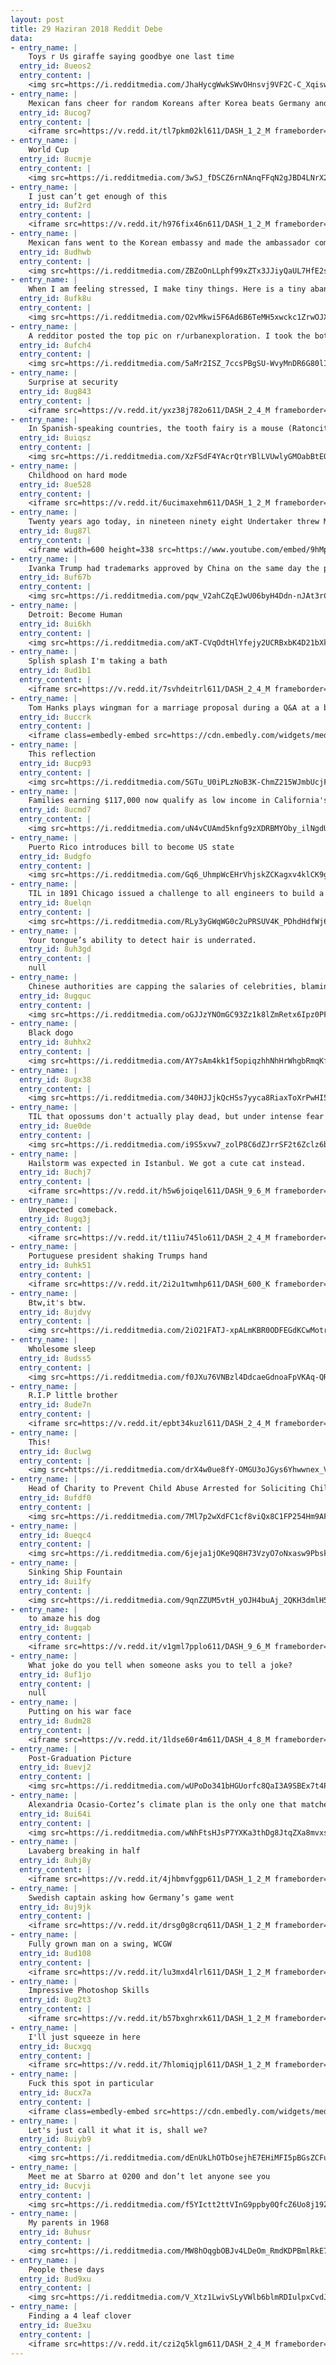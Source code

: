 ```yaml
---
layout: post
title: 29 Haziran 2018 Reddit Debe
data:
- entry_name: |
    Toys r Us giraffe saying goodbye one last time
  entry_id: 8ueos2
  entry_content: |
    <img src=https://i.redditmedia.com/JhaHycgWwkSWvOHnsvj9VF2C-C_Xqiswh9a75p-zeRc.jpg?s=498f50b70251130b3e9a40c54ac2958e frameborder=0>
- entry_name: |
    Mexican fans cheer for random Koreans after Korea beats Germany and securing Mexico's advance in the World Cup
  entry_id: 8ucog7
  entry_content: |
    <iframe src=https://v.redd.it/tl7pkm02kl611/DASH_1_2_M frameborder=0></iframe>
- entry_name: |
    World Cup
  entry_id: 8ucmje
  entry_content: |
    <img src=https://i.redditmedia.com/3wSJ_fDSCZ6rnNAnqFFqN2gJBD4LNrX2rFih9PyaSGc.jpg?s=25a7dc91a5e8a2f8976d75c30b6d5684 frameborder=0>
- entry_name: |
    I just can’t get enough of this
  entry_id: 8uf2rd
  entry_content: |
    <iframe src=https://v.redd.it/h976fix46n611/DASH_1_2_M frameborder=0></iframe>
- entry_name: |
    Mexican fans went to the Korean embassy and made the ambassador come out and drink tequila
  entry_id: 8udhwb
  entry_content: |
    <img src=https://i.redditmedia.com/ZBZoOnLLphf99xZTx3JJiyQaUL7HfE2sm7M3E9g8rSA.png?s=fd6074b7ec0805f899266907c5775dce frameborder=0>
- entry_name: |
    When I am feeling stressed, I make tiny things. Here is a tiny abandoned cabin I made.
  entry_id: 8ufk8u
  entry_content: |
    <img src=https://i.redditmedia.com/O2vMkwi5F6Ad6B6TeMH5xwckc1ZrwOJX2YMvxr9sjbQ.jpg?s=b718677e00cc5a54ae17f17512576a78 frameborder=0>
- entry_name: |
    A redditor posted the top pic on r/urbanexploration. I took the bottom photo on my first overseas trip in 1999.
  entry_id: 8ufch4
  entry_content: |
    <img src=https://i.redditmedia.com/5aMr2ISZ_7ccsPBgSU-WvyMnDR6G80lIK0rS2IFEPQ4.jpg?s=f4df6127cb3eb3c754521e53109268fe frameborder=0>
- entry_name: |
    Surprise at security
  entry_id: 8ug843
  entry_content: |
    <iframe src=https://v.redd.it/yxz38j782o611/DASH_2_4_M frameborder=0></iframe>
- entry_name: |
    In Spanish-speaking countries, the tooth fairy is a mouse (Ratoncito Pérez). This is my dentist office.
  entry_id: 8uiqsz
  entry_content: |
    <img src=https://i.redditmedia.com/XzFSdF4YAcrQtrYBlLVUwlyGMOabBtEQOn0e7kaZOTA.jpg?s=493184d8a3789b27ddccbc34f60074e2 frameborder=0>
- entry_name: |
    Childhood on hard mode
  entry_id: 8ue528
  entry_content: |
    <iframe src=https://v.redd.it/6ucimaxehm611/DASH_1_2_M frameborder=0></iframe>
- entry_name: |
    Twenty years ago today, in nineteen ninety eight Undertaker threw Mankind off hell in a cell, plummeting sixteen feet through the announcer's table
  entry_id: 8ug87l
  entry_content: |
    <iframe width=600 height=338 src=https://www.youtube.com/embed/9hMp65SzyTU?feature=oembed&enablejsapi=1 frameborder=0 allow=autoplay; encrypted-media allowfullscreen></iframe>
- entry_name: |
    Ivanka Trump had trademarks approved by China on the same day the president lifted sanctions on a Chinese company
  entry_id: 8uf67b
  entry_content: |
    <img src=https://i.redditmedia.com/pqw_V2ahCZqEJwU06byH4Ddn-nJAt3rCDCBGgXKm_DU.jpg?s=dfe48218a0cf574b0e5ed368baed3be1 frameborder=0>
- entry_name: |
    Detroit: Become Human
  entry_id: 8ui6kh
  entry_content: |
    <img src=https://i.redditmedia.com/aKT-CVqOdtHlYfejy2UCRBxbK4D21bXkCKwokON8024.jpg?s=d33ab818b8eb33a58a629f5514faba7a frameborder=0>
- entry_name: |
    Splish splash I'm taking a bath
  entry_id: 8ud1b1
  entry_content: |
    <iframe src=https://v.redd.it/7svhdeitrl611/DASH_2_4_M frameborder=0></iframe>
- entry_name: |
    Tom Hanks plays wingman for a marriage proposal during a Q&A at a book festival.
  entry_id: 8uccrk
  entry_content: |
    <iframe class=embedly-embed src=https://cdn.embedly.com/widgets/media.html?src=https%3A%2F%2Fgfycat.com%2Fifr%2FSpecificGenuineAracari&url=https%3A%2F%2Fgfycat.com%2Fspecificgenuinearacari&image=https%3A%2F%2Fthumbs.gfycat.com%2FSpecificGenuineAracari-size_restricted.gif&key=522baf40bd3911e08d854040d3dc5c07&type=text%2Fhtml&schema=gfycat width=600 height=337 scrolling=no frameborder=0 allow=autoplay; fullscreen allowfullscreen></iframe>
- entry_name: |
    This reflection
  entry_id: 8ucp93
  entry_content: |
    <img src=https://i.redditmedia.com/5GTu_U0iPLzNoB3K-ChmZ215WJmbUcjF_7aUr4-N8zg.jpg?s=eca729da0e26fafabdfb201fcb0cec4c frameborder=0>
- entry_name: |
    Families earning $117,000 now qualify as low income in California's Bay Area
  entry_id: 8ucmd7
  entry_content: |
    <img src=https://i.redditmedia.com/uN4vCUAmd5knfg9zXDRBMYOby_ilNgdUcW4kEfBL-Qw.jpg?s=7d7d98de4d13fe5b1b3647e5ab233dd7 frameborder=0>
- entry_name: |
    Puerto Rico introduces bill to become US state
  entry_id: 8udgfo
  entry_content: |
    <img src=https://i.redditmedia.com/Gq6_UhmpWcEHrVhjskZCKagxv4klCK9gvqI6emJgpgw.jpg?s=8a7c581ec9daa790db119fcda561746d frameborder=0>
- entry_name: |
    TIL in 1891 Chicago issued a challenge to all engineers to build a structure that would surpass The Eiffel Tower. The engineer who won proposed a giant rotating wheel that will lift visitors high above the city. The inventor of this giant wheel's name was George Ferris.
  entry_id: 8uelqn
  entry_content: |
    <img src=https://i.redditmedia.com/RLy3yGWqWG0c2uPRSUV4K_PDhdHdfWj6AzeXcpwuSzY.jpg?s=4a065e663bd107532b61fcb02004bed5 frameborder=0>
- entry_name: |
    Your tongue’s ability to detect hair is underrated.
  entry_id: 8uh3gd
  entry_content: |
    null
- entry_name: |
    Chinese authorities are capping the salaries of celebrities, blaming the entertainment industry for encouraging “money worship” and “distorting social values”.
  entry_id: 8ugquc
  entry_content: |
    <img src=https://i.redditmedia.com/oGJJzYNOmGC93Zz1k8lZmRetx6Ipz0PFeIONw4QF34I.jpg?s=a2e88c1e9a2f5b31eb732379a28a77ae frameborder=0>
- entry_name: |
    Black dogo
  entry_id: 8uhhx2
  entry_content: |
    <img src=https://i.redditmedia.com/AY7sAm4kk1f5opiqzhhNhHrWhgbRmqKfhfHFCQ8OsOI.jpg?s=bbf5a8441fc4f5338d4a51720364cac9 frameborder=0>
- entry_name: |
  entry_id: 8ugx38
  entry_content: |
    <img src=https://i.redditmedia.com/340HJJjkQcHSs7yyca8RiaxToXrPwHI5dfWUsYPHDvY.jpg?s=3e36273589fa75f2f5d5e959df598152 frameborder=0>
- entry_name: |
    TIL that opossums don't actually play dead, but under intense fear they will pass out involuntarily and will start reeking of death.
  entry_id: 8ue0de
  entry_content: |
    <img src=https://i.redditmedia.com/i9S5xvw7_zolP8C6dZJrrSF2t6Zclz6bE72lVWRbNzk.jpg?s=a5afa1084c79aaab8104099de9dfc513 frameborder=0>
- entry_name: |
    Hailstorm was expected in Istanbul. We got a cute cat instead.
  entry_id: 8uchj7
  entry_content: |
    <iframe src=https://v.redd.it/h5w6joiqel611/DASH_9_6_M frameborder=0></iframe>
- entry_name: |
    Unexpected comeback.
  entry_id: 8ugq3j
  entry_content: |
    <iframe src=https://v.redd.it/t11iu745lo611/DASH_2_4_M frameborder=0></iframe>
- entry_name: |
    Portuguese president shaking Trumps hand
  entry_id: 8uhk51
  entry_content: |
    <iframe src=https://v.redd.it/2i2u1twmhp611/DASH_600_K frameborder=0></iframe>
- entry_name: |
    Btw,it's btw.
  entry_id: 8ujdvy
  entry_content: |
    <img src=https://i.redditmedia.com/2iO21FATJ-xpALmKBR0ODFEGdKCwMotrrpGq2gMZ4gU.jpg?s=5c162e1c0ec14127ee7cc7b78713c075 frameborder=0>
- entry_name: |
    Wholesome sleep
  entry_id: 8udss5
  entry_content: |
    <img src=https://i.redditmedia.com/f0JXu76VNBzl4DdcaeGdnoaFpVKAq-QRz50iMHDKT7U.jpg?s=5295dbe23f7a39f85cf85c9fa4aeb84c frameborder=0>
- entry_name: |
    R.I.P little brother
  entry_id: 8ude7n
  entry_content: |
    <iframe src=https://v.redd.it/epbt34kuzl611/DASH_2_4_M frameborder=0></iframe>
- entry_name: |
    This!
  entry_id: 8uclwg
  entry_content: |
    <img src=https://i.redditmedia.com/drX4w0ue8fY-OMGU3oJGys6Yhwwnex_VskNNYd3N3E0.jpg?s=c3230160c72bfed31819bf5bf9c3c5ba frameborder=0>
- entry_name: |
    Head of Charity to Prevent Child Abuse Arrested for Soliciting Child Pornography and Sex With Minors
  entry_id: 8ufdf0
  entry_content: |
    <img src=https://i.redditmedia.com/7Ml7p2wXdFC1cf8viQx8C1FP254Hm9AF4bCv2jGIP_w.jpg?s=3911f604db77eb4d75dcdd9a8f552c24 frameborder=0>
- entry_name: |
  entry_id: 8ueqc4
  entry_content: |
    <img src=https://i.redditmedia.com/6jeja1jOKe9Q8H73VzyO7oNxasw9PbskRW1XylutZds.jpg?s=9ca78326a5615be8ac39fd175c0a7e1d frameborder=0>
- entry_name: |
    Sinking Ship Fountain
  entry_id: 8ui1fy
  entry_content: |
    <img src=https://i.redditmedia.com/9qnZZUM5vtH_yOJH4buAj_2QKH3dmlH5nS5dKw3kW30.jpg?s=b57a6d98e02caed645e94208d08ed2dc frameborder=0>
- entry_name: |
    to amaze his dog
  entry_id: 8ugqab
  entry_content: |
    <iframe src=https://v.redd.it/v1gml7pplo611/DASH_9_6_M frameborder=0></iframe>
- entry_name: |
    What joke do you tell when someone asks you to tell a joke?
  entry_id: 8uf1jo
  entry_content: |
    null
- entry_name: |
    Putting on his war face
  entry_id: 8udm28
  entry_content: |
    <iframe src=https://v.redd.it/1ldse60r4m611/DASH_4_8_M frameborder=0></iframe>
- entry_name: |
    Post-Graduation Picture
  entry_id: 8uevj2
  entry_content: |
    <img src=https://i.redditmedia.com/wUPoDo341bHGUorfc8QaI3A9SBEx7t4POHFaxYG_H1o.jpg?s=1f365046715cfd1598096ae9f773bb4f frameborder=0>
- entry_name: |
    Alexandria Ocasio-Cortez’s climate plan is the only one that matches scientific consensus on the environment
  entry_id: 8ui64i
  entry_content: |
    <img src=https://i.redditmedia.com/wNhFtsHJsP7YXKa3thDg8JtqZXa8mvxseKeMYilPrvo.jpg?s=bfb718dc9679690e2ea86c3f6b684be1 frameborder=0>
- entry_name: |
    Lavaberg breaking in half
  entry_id: 8uhj8y
  entry_content: |
    <iframe src=https://v.redd.it/4jhbmvfggp611/DASH_1_2_M frameborder=0></iframe>
- entry_name: |
    Swedish captain asking how Germany’s game went
  entry_id: 8uj9jk
  entry_content: |
    <iframe src=https://v.redd.it/drsg0g8crq611/DASH_1_2_M frameborder=0></iframe>
- entry_name: |
    Fully grown man on a swing, WCGW
  entry_id: 8ud108
  entry_content: |
    <iframe src=https://v.redd.it/lu3mxd4lrl611/DASH_1_2_M frameborder=0></iframe>
- entry_name: |
    Impressive Photoshop Skills
  entry_id: 8ug2t3
  entry_content: |
    <iframe src=https://v.redd.it/b57bxghrxk611/DASH_1_2_M frameborder=0></iframe>
- entry_name: |
    I'll just squeeze in here
  entry_id: 8ucxgq
  entry_content: |
    <iframe src=https://v.redd.it/7hlomiqjpl611/DASH_1_2_M frameborder=0></iframe>
- entry_name: |
    Fuck this spot in particular
  entry_id: 8ucx7a
  entry_content: |
    <iframe class=embedly-embed src=https://cdn.embedly.com/widgets/media.html?src=https%3A%2F%2Fgfycat.com%2Fifr%2FRemorsefulGrippingKillerwhale&url=https%3A%2F%2Fgfycat.com%2FRemorsefulGrippingKillerwhale&image=https%3A%2F%2Fthumbs.gfycat.com%2FRemorsefulGrippingKillerwhale-size_restricted.gif&key=522baf40bd3911e08d854040d3dc5c07&type=text%2Fhtml&schema=gfycat width=600 height=340 scrolling=no frameborder=0 allow=autoplay; fullscreen allowfullscreen></iframe>
- entry_name: |
    Let's just call it what it is, shall we?
  entry_id: 8uiyb9
  entry_content: |
    <img src=https://i.redditmedia.com/dEnUkLhOTbOsejhE7EHiMFI5pBGsZCFuMRNEDtd9XIw.png?s=93346587b372e55bf03f48af20104b48 frameborder=0>
- entry_name: |
    Meet me at Sbarro at 0200 and don’t let anyone see you
  entry_id: 8ucvji
  entry_content: |
    <img src=https://i.redditmedia.com/f5YIctt2ttVInG9ppby0QfcZ6Uo8j19ZMqFmijZrxPg.jpg?s=5cf4d4c2c25e35b549257a8145506ed9 frameborder=0>
- entry_name: |
    My parents in 1968
  entry_id: 8uhusr
  entry_content: |
    <img src=https://i.redditmedia.com/MW8hOqgbOBJv4LDeOm_RmdKDPBmlRkE7AtpHKATRuxU.jpg?s=feb3ce0756e7fc0ba9fb57da82739f90 frameborder=0>
- entry_name: |
    People these days
  entry_id: 8ud9xu
  entry_content: |
    <img src=https://i.redditmedia.com/V_Xtz1LwivSLyVWlb6blmRDIulpxCvdJWubjsyy080M.jpg?s=1e532420a8911a89e38d001ec17803ce frameborder=0>
- entry_name: |
    Finding a 4 leaf clover
  entry_id: 8ue3xu
  entry_content: |
    <iframe src=https://v.redd.it/czi2q5klgm611/DASH_2_4_M frameborder=0></iframe>
---
```

